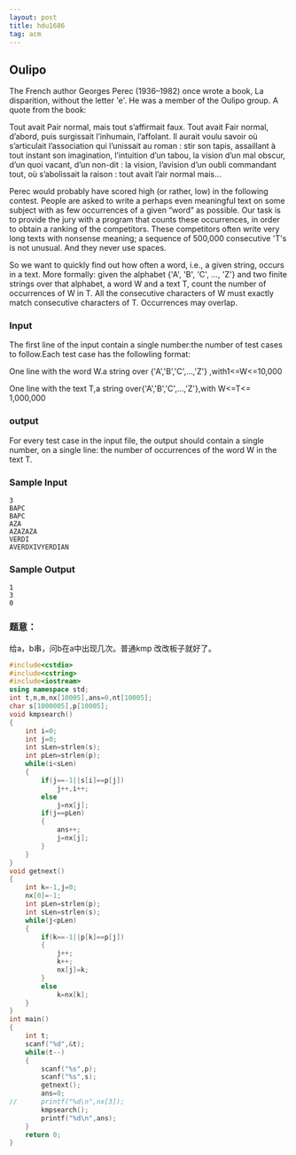 ```yaml
---
layout: post
title: hdu1686
tag: acm
---
```


## Oulipo

The French author Georges Perec (1936–1982) once wrote a book, La disparition, without the letter 'e'. He was a member of the Oulipo group. A quote from the book: 

Tout avait Pair normal, mais tout s’affirmait faux. Tout avait Fair normal, d’abord, puis surgissait l’inhumain, l’affolant. Il aurait voulu savoir où s’articulait l’association qui l’unissait au roman : stir son tapis, assaillant à tout instant son imagination, l’intuition d’un tabou, la vision d’un mal obscur, d’un quoi vacant, d’un non-dit : la vision, l’avision d’un oubli commandant tout, où s’abolissait la raison : tout avait l’air normal mais… 

Perec would probably have scored high (or rather, low) in the following contest. People are asked to write a perhaps even meaningful text on some subject with as few occurrences of a given “word” as possible. Our task is to provide the jury with a program that counts these occurrences, in order to obtain a ranking of the competitors. These competitors often write very long texts with nonsense meaning; a sequence of 500,000 consecutive 'T's is not unusual. And they never use spaces. 

So we want to quickly find out how often a word, i.e., a given string, occurs in a text. More formally: given the alphabet {'A', 'B', 'C', …, 'Z'} and two finite strings over that alphabet, a word W and a text T, count the number of occurrences of W in T. All the consecutive characters of W must exactly match consecutive characters of T. Occurrences may overlap. 

### Input

The first line of the input contain a single number:the number of test cases to follow.Each test case has the followling format:

One line with the word W.a string over {'A','B','C',…,'Z'} ,with1<=W<=10,000

One line with the text T,a string over{'A','B','C',…,'Z'},with W<=T<= 1,000,000

### output

 For every test case in the input file, the output should contain a single number, on a single line: the number of occurrences of the word W in the text T. 

### Sample Input

```
3
BAPC
BAPC
AZA
AZAZAZA
VERDI
AVERDXIVYERDIAN
```



### Sample Output

```
1
3
0
```

### 题意：

给a，b串，问b在a中出现几次。普通kmp 改改板子就好了。

```c++
#include<cstdio>
#include<cstring>
#include<iostream>
using namespace std;
int t,n,m,nx[10005],ans=0,nt[10005];
char s[1000005],p[10005];
void kmpsearch()
{
	int i=0;
	int j=0;
	int sLen=strlen(s);
	int pLen=strlen(p);
	while(i<sLen)
	{
		if(j==-1||s[i]==p[j])
			j++,i++;
		else
			j=nx[j];
		if(j==pLen)
		{
			ans++;
			j=nx[j];
		}
	}
}
void getnext()
{
	int k=-1,j=0;
	nx[0]=-1;
	int pLen=strlen(p);
	int sLen=strlen(s);
	while(j<pLen)
	{
		if(k==-1||p[k]==p[j])
		{
			j++;
			k++;
			nx[j]=k;
		}
		else
			k=nx[k];
	}
}
int main()
{
	int t;
	scanf("%d",&t);
	while(t--)
	{
		scanf("%s",p);
		scanf("%s",s);
		getnext();
		ans=0;
//		printf("%d\n",nx[3]);
		kmpsearch();
		printf("%d\n",ans);
	}
	return 0;
}

```


